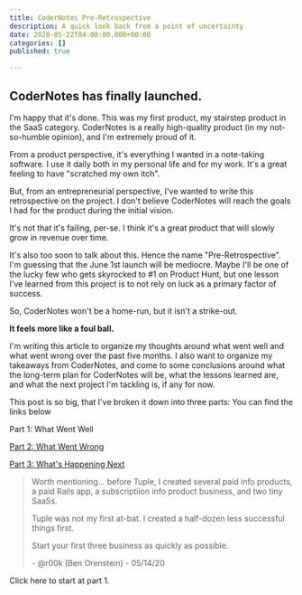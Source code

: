 ```yaml
---
title: CoderNotes Pre-Retrospective
description: A quick look back from a point of uncertainty
date: 2020-05-22T04:00:00.000+00:00
categories: []
published: true

---
```

## CoderNotes has finally launched.

I'm happy that it's done. This was my first product, my stairstep product in the SaaS category. CoderNotes is a really high-quality product (in my not-so-humble opinion), and I'm extremely proud of it.

From a product perspective, it's everything I wanted in a note-taking software. I use it daily both in my personal life and for my work. It's a great feeling to have "scratched my own itch".

But, from an entrepreneurial perspective, I've wanted to write this retrospective on the project. I don't believe CoderNotes will reach the goals I had for the product during the initial vision.

It's not that it's failing, per-se. I think it's a great product that will slowly grow in revenue over time.

It's also too soon to talk about this. Hence the name "Pre-Retrospective". I'm guessing that the June 1st launch will be mediocre. Maybe I'll be one of the lucky few who gets skyrocked to #1 on Product Hunt, but one lesson I've learned from this project is to not rely on luck as a primary factor of success.

So, CoderNotes won't be a home-run, but it isn't a strike-out.

**It feels more like a foul ball.**

I'm writing this article to organize my thoughts around what went well and what went wrong over the past five months. I also want to organize my takeaways from CoderNotes, and come to some conclusions around what the long-term plan for CoderNotes will be, what the lessons learned are, and what the next project I'm tackling is, if any for now.

This post is so big, that I've broken it down into three parts: You can find the links below

Part 1: What Went Well

[Part 2: What Went Wrong](https://www.kevinconti.com/blog/codernotes-pre-retrospective-2-what-went-wrong/)

[Part 3: What's Happening Next]()

> Worth mentioning... before Tuple, I created several paid info products, a paid Rails app, a subscriptiion info product business, and two tiny SaaSs.
>
> Tuple was not my first at-bat. I created a half-dozen less successful things first.
>
> Start your first three business as quickly as possible.
>
> \- @r00k (Ben Orenstein) - 05/14/20

Click here to start at part 1.